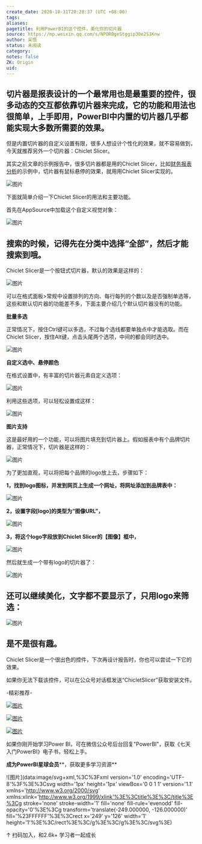 ```yaml
---
create_date: 2020-10-31T20:28:37 (UTC +08:00)
tags:
aliases:
pagetitle: 利用PowerBI的这个控件，美化你的切片器
source: https://mp.weixin.qq.com/s/NPOR0geStggip30e2S1Knw
author: 采悟
status: 未阅读
category:
notes: false
ZK: Origin
uid:
---
```


## 切片器是报表设计的一个最常用也是最重要的控件，很多动态的交互都依靠切片器来完成，它的功能和用法也很简单，上手即用，PowerBI中内置的切片器几乎都能实现大多数所需要的效果。

但是内置切片器的自定义设置有限，很多人想设计个性化的效果，就不容易做到，今天就推荐另外一个切片器：Chiclet Slicer。

其实之前文章的示例报告中，很多切片器都是用的Chiclet Slicer，比如[财务报表分析](http://mp.weixin.qq.com/s?__biz=MzA4MzQwMjY4MA==&mid=2484072121&idx=1&sn=4b6b96811e263c4079f606cfab14976f&chksm=8e0c446eb97bcd7876ffa2d5bb5feae5c175353d1e957b72ae3732ad67c89a6f9f42c61af833&scene=21#wechat_redirect)的示例中，切片器有鼠标悬停的效果，就用用Chiclet Slicer实现的。

![图片](https://mmbiz.qpic.cn/mmbiz_gif/aHEbZtANQJOomn9seglicbYJWoORuuBJxQ8QqQaITSsT3ibMzphUYp1Vufw1ImdNCjCeQPTK7TMvrtxCE1D51X8A/640?wx_fmt=gif&wxfrom=5&wx_lazy=1)

下面就简单介绍一下Chiclet Slicer的用法和主要功能。

首先在AppSource中加载这个自定义视觉对象：

![图片](https://mmbiz.qpic.cn/mmbiz_png/aHEbZtANQJOomn9seglicbYJWoORuuBJxMFciblBGoXcjEfZ3l7Fy56ia91d2ARh3SicKqEMMGDKX92y5tl3vKRA5A/640?wx_fmt=png&wxfrom=5&wx_lazy=1&wx_co=1)

## 搜索的时候，记得先在分类中选择“全部”，然后才能搜索到哦。

Chiclet Slicer是一个按钮式切片器，默认的效果是这样的：

![图片](https://mmbiz.qpic.cn/mmbiz_png/aHEbZtANQJOomn9seglicbYJWoORuuBJxmaluONBiceJIwJP7D6z6Xk8xbAday6LKhptnMktLsIfQp6TZKCt34iaQ/640?wx_fmt=png&wxfrom=5&wx_lazy=1&wx_co=1)

可以在格式面板>常规中设置排列的方向、每行每列的个数以及是否强制单选等，这些和默认切片器的功能差不多，下面主要介绍几个默认切片器没有的功能。

**批量多选**

正常情况下，按住Ctrl键可以多选，不过每个选线都要单独点中才能选取。而在Chiclet Slicer，按住Alt键，点击头尾两个选项，中间的都会同时选中。

![图片](https://mmbiz.qpic.cn/mmbiz_gif/aHEbZtANQJOomn9seglicbYJWoORuuBJxgic6ndZllh0htYQBjWdtpyziaGK6j2y7FU5LOvvIgsD7s1a8XPb4z8Jg/640?wx_fmt=gif&wxfrom=5&wx_lazy=1)

**自定义选中、悬停颜色**

在格式设置中，有丰富的切片器元素自定义选项：  

![图片](https://mmbiz.qpic.cn/mmbiz_gif/aHEbZtANQJOomn9seglicbYJWoORuuBJxJib8PN16jOtia1FribL1bEveH5p8kITPt05bGvUoVfWPWB2wJicTnib0ticA/640?wx_fmt=gif&wxfrom=5&wx_lazy=1)

利用这些选项，可以轻松设置成这样：

![图片](https://mmbiz.qpic.cn/mmbiz_png/aHEbZtANQJOomn9seglicbYJWoORuuBJxzdZc6k62bofJtuTia6JWAqwHVbALqouwjP3ibYDyQGDG5jcqyEsicicUHg/640?wx_fmt=png&wxfrom=5&wx_lazy=1&wx_co=1)

**图片支持**

这是最好用的一个功能，可以将图片填充到切片器上。假如报表中有个品牌切片器，正常情况下，切片器是这样的：  

![图片](https://mmbiz.qpic.cn/mmbiz_png/aHEbZtANQJOomn9seglicbYJWoORuuBJxnOiaaeIbcAD7wK7ru3Nv47zlbmfVVicYpydl7Brajfts3oCleia8lSTOg/640?wx_fmt=png&wxfrom=5&wx_lazy=1&wx_co=1)

为了更加直观，可以将把每个品牌的logo放上去，步骤如下：  

**1，找到logo图标，并发到网页上生成一个网址，将网址添加到品牌表中：**

![图片](https://mmbiz.qpic.cn/mmbiz_png/aHEbZtANQJOomn9seglicbYJWoORuuBJxBl9b5qibmYU01jCnaTKJ97oI7NucgyUiae4lIY3SP1Qz7Z1PF96ylcpw/640?wx_fmt=png&wxfrom=5&wx_lazy=1&wx_co=1)

**2，设置字段\[logo\]的类型为“图像URL”，**

![图片](https://mmbiz.qpic.cn/mmbiz_png/aHEbZtANQJOomn9seglicbYJWoORuuBJxiasKkcvicg1jec02tjgRlfuJVZibgdKLWcIibOV5cDEGC6icw8eB0dxa8cQ/640?wx_fmt=png&wxfrom=5&wx_lazy=1&wx_co=1)

**3，将这个logo字段放到Chiclet Slicer的【图像】框中，**

![图片](https://mmbiz.qpic.cn/mmbiz_png/aHEbZtANQJOomn9seglicbYJWoORuuBJxYofkLTiauGe6ql0GbM4DLCCxJ5TBdMymxB3FupHVt0xmz3oIjGibRtAg/640?wx_fmt=png&wxfrom=5&wx_lazy=1&wx_co=1)

然后就生成一个带有logo的切片器了：

![图片](https://mmbiz.qpic.cn/mmbiz_png/aHEbZtANQJOomn9seglicbYJWoORuuBJxJn6Tfn6WhsYAEvhCibZic19neNeVhFia2aV8bicYge3fANfHN5vY2zJkNA/640?wx_fmt=png&wxfrom=5&wx_lazy=1&wx_co=1)

## 还可以继续美化，文字都不要显示了，只用logo来筛选：

![图片](https://mmbiz.qpic.cn/mmbiz_png/aHEbZtANQJOomn9seglicbYJWoORuuBJxNXIUdvGpUSjibPvXrTqexzVaBKMZDIcTf43u3l07JwUW1ORmG07q5VA/640?wx_fmt=png&wxfrom=5&wx_lazy=1&wx_co=1)

## 是不是很有趣。  

Chiclet Slicer是一个很出色的控件，下次再设计报告时，你也可以尝试一下它的效果。

如果你无法下载该控件，可以在公众号对话框发送“ChicletSlicer”获取安装文件。

\-精彩推荐-

[![图片](https://mmbiz.qpic.cn/mmbiz_jpg/aHEbZtANQJP8Cvmfx7v8oUqdoQaMmuDAG2GibhzIydz7aGIyMr9drbJx6vevzfXib5D6NFtuR4Qu3TVQibQRqrVWg/640?wx_fmt=jpeg&wxfrom=5&wx_lazy=1&wx_co=1)](http://mp.weixin.qq.com/s?__biz=MzA4MzQwMjY4MA==&mid=2484072121&idx=1&sn=4b6b96811e263c4079f606cfab14976f&chksm=8e0c446eb97bcd7876ffa2d5bb5feae5c175353d1e957b72ae3732ad67c89a6f9f42c61af833&scene=21#wechat_redirect)

[![图片](https://mmbiz.qpic.cn/mmbiz_jpg/aHEbZtANQJMst6LMfyIX5sg2QmEtLfjxR5h1x8nrN7ibw97H9HjLSB59iaf2JLMtwY8OUcKiacK35ybYfpaoVNuGQ/640?wx_fmt=jpeg&wxfrom=5&wx_lazy=1&wx_co=1)](http://mp.weixin.qq.com/s?__biz=MzA4MzQwMjY4MA==&mid=2484071399&idx=1&sn=44b4ba20c1cbe657f77b6c8d144b2b30&chksm=8e0c4130b97bc826d87746723f940404ce82ac9ebb38572bbfb1a89d7a48aaa750dffd92a28d&scene=21#wechat_redirect)

[![图片](https://mmbiz.qpic.cn/mmbiz_jpg/aHEbZtANQJNCQ4pzSiaQOMPia6kNbbF0gtHORfNDsk1ibQ1luXtyibbDsnnwJXvdSpKwfPlcJCZSlvWYOK6p6VGeqw/640?wx_fmt=jpeg&wxfrom=5&wx_lazy=1&wx_co=1)](http://mp.weixin.qq.com/s?__biz=MzA4MzQwMjY4MA==&mid=2484070526&idx=1&sn=fd4131317654df2ee7619cfc58e2987c&chksm=8e0c42a9b97bcbbff556f8cb013259a7981c0847d4ea656d63af3a438af3aa33a38974d7145a&scene=21#wechat_redirect)

如果你刚开始学习Power BI，可在微信公众号后台回复"PowerBI"，获取《七天入门PowerBI》电子书，轻松上手。

**成为PowerBI星球会员****，获取更多学习资源**

![图片](data:image/svg+xml,%3C%3Fxml version='1.0' encoding='UTF-8'%3F%3E%3Csvg width='1px' height='1px' viewBox='0 0 1 1' version='1.1' xmlns='http://www.w3.org/2000/svg' xmlns:xlink='http://www.w3.org/1999/xlink'%3E%3Ctitle%3E%3C/title%3E%3Cg stroke='none' stroke-width='1' fill='none' fill-rule='evenodd' fill-opacity='0'%3E%3Cg transform='translate(-249.000000, -126.000000)' fill='%23FFFFFF'%3E%3Crect x='249' y='126' width='1' height='1'%3E%3C/rect%3E%3C/g%3E%3C/g%3E%3C/svg%3E)

↑ 扫码加入，和2.6k+ 学习者一起成长
